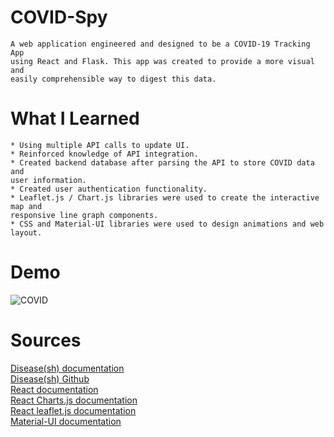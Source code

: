 # COVID-Spy
    A web application engineered and designed to be a COVID-19 Tracking App  
    using React and Flask. This app was created to provide a more visual and  
    easily comprehensible way to digest this data. 

# What I Learned
    * Using multiple API calls to update UI.
    * Reinforced knowledge of API integration.
    * Created backend database after parsing the API to store COVID data and  
    user information. 
    * Created user authentication functionality.
    * Leaflet.js / Chart.js libraries were used to create the interactive map and  
    responsive line graph components. 
    * CSS and Material-UI libraries were used to design animations and web layout.

# Demo

![COVID](https://media.giphy.com/media/RWmouuhtk1OZFbFzc4/giphy.gif)

# Sources
<a href="https://disease.sh/docs/"> Disease(sh) documentation<a>  
<a href="https://github.com/disease-sh/API"> Disease(sh) Github<a>  
<a href="https://reactjs.org/docs/getting-started.html"> React documentation <a>  
<a href="https://www.chartjs.org/docs/latest/"> React Charts.js documentation<a>  
<a href="https://react-leaflet.js.org/docs/start-introduction"> React leaflet.js documentation<a>  
<a href="https://material-ui.com/getting-started/installation/"> Material-UI documentation<a>  